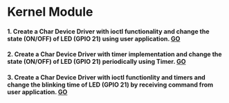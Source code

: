 # Kernel Module
#### 1. Create a Char Device Driver with ioctl functionality and change the state (ON/OFF) of LED (GPIO 21) using user application. [GO](..//10_GPIO/01_LED_IOCTL_DRIVER/)
#### 2. Create a Char Device Driver with timer implementation and change the state (ON/OFF) of LED (GPIO 21) periodically using Timer. [GO](../2_Kernel_Device_Driver/10_GPIO/02_LED_PERIODIC_TIMER_DRIVER/)
#### 3. Create a Char Device Driver with ioctl functionlity and timers and change the blinking time of LED (GPIO 21) by receiving command from user application. [GO](../2_Kernel_Device_Driver/10_GPIO/03_LED_TIMER_IOCTL/)
